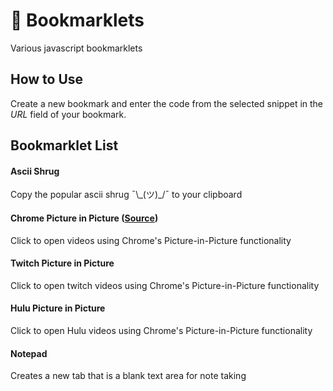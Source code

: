 # :bookmark: Bookmarklets 
Various javascript bookmarklets


## How to Use
Create a new bookmark and enter the code from the selected snippet in the *URL* field of your bookmark.



## Bookmarklet List

#### Ascii Shrug
Copy the popular ascii shrug ¯\\\_(ツ)_/¯ to your clipboard

#### Chrome Picture in Picture ([Source](https://github.com/GoogleChromeLabs/picture-in-picture-chrome-extension))
Click to open videos using Chrome's Picture-in-Picture functionality

#### Twitch Picture in Picture
Click to open twitch videos using Chrome's Picture-in-Picture functionality 

#### Hulu Picture in Picture
Click to open Hulu videos using Chrome's Picture-in-Picture functionality 

#### Notepad
Creates a new tab that is a blank text area for note taking
